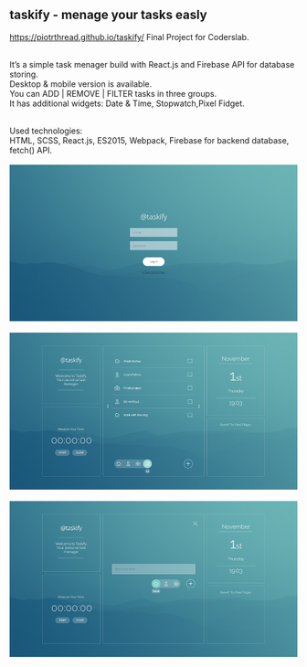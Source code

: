 taskify - menage your tasks easly
---------------------------------
https://piotrthread.github.io/taskify/
Final Project for Coderslab.<br/><br/>

It’s a simple task menager build with React.js and Firebase API for database storing.<br/>
Desktop & mobile version is available.<br/>
You can ADD | REMOVE | FILTER tasks in three groups.<br/>
It has additional widgets: Date & Time, Stopwatch,Pixel Fidget.<br/><br/>

Used technologies:<br/>
HTML, SCSS, React.js, ES2015, Webpack, Firebase for backend database, fetch() API. <br/><br/>
![Screenshot](./docs/images/screen1.png)<br/><br/>
![Screenshot](./docs/images/screen2.png)<br/><br/>
![Screenshot](./docs/images/screen3.png)<br/><br/>
